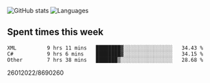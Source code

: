 ![GitHub stats](https://github-readme-stats.vercel.app/api?username=emipa606&theme=github_dark&show_icons=true) 
![Languages](https://github-readme-stats.vercel.app/api/top-langs/?username=emipa606&theme=github_dark&layout=compact)

## Spent times this week
<!--START_SECTION:waka-->

```text
XML          9 hrs 11 mins   ████████▓░░░░░░░░░░░░░░░░   34.43 %
C#           9 hrs 6 mins    ████████▓░░░░░░░░░░░░░░░░   34.15 %
Other        7 hrs 38 mins   ███████▒░░░░░░░░░░░░░░░░░   28.68 %
```

<!--END_SECTION:waka-->


26012022/8690260
